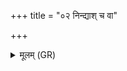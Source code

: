 +++
title = "०२ निन्द्याश् च वा"

+++
<details><summary>मूलम् (GR)</summary>

निन्द्याश् च वा अनिन्द्याश् च +++(Bhatt. vānindyāś)+++  
यश् च हन्तेति नेति च ।  
शरीरं श्रद्धा दक्षिणा-  
-अश्रद्धा चानु प्राविशन् ॥
</details>